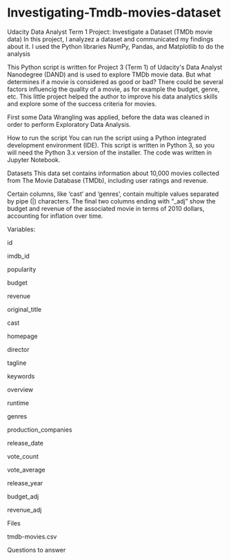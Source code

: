 # Investigating-Tmdb-movies-dataset
Udacity Data Analyst Term 1 Project: Investigate a Dataset (TMDb movie data)
In this project, I analyzez a dataset and communicated my findings about it. I used the Python libraries NumPy, Pandas, and Matplotlib to do the analysis

This Python script is written for Project 3 (Term 1) of Udacity's Data Analyst Nanodegree (DAND) and is used to explore TMDb movie data. But what determines if a movie is considered as good or bad? There could be several factors influencig the quality of a movie, as for example the budget, genre, etc. This little project helped the author to improve his data analytics skills and explore some of the success criteria for movies.

First some Data Wrangling was applied, before the data was cleaned in order to perform Exploratory Data Analysis.

How to run the script
You can run the script using a Python integrated development environment (IDE). This script is written in Python 3, so you will need the Python 3.x version of the installer. The code was written in Jupyter Notebook.

Datasets
This data set contains information about 10,000 movies collected from The Movie Database (TMDb), including user ratings and revenue.

Certain columns, like ‘cast’ and ‘genres’, contain multiple values separated by pipe (|) characters. The final two columns ending with “_adj” show the budget and revenue of the associated movie in terms of 2010 dollars, accounting for inflation over time.

Variables:

id

imdb_id

popularity

budget

revenue

original_title

cast

homepage

director

tagline

keywords

overview

runtime

genres

production_companies

release_date

vote_count

vote_average

release_year

budget_adj

revenue_adj

Files

tmdb-movies.csv

Questions to answer
